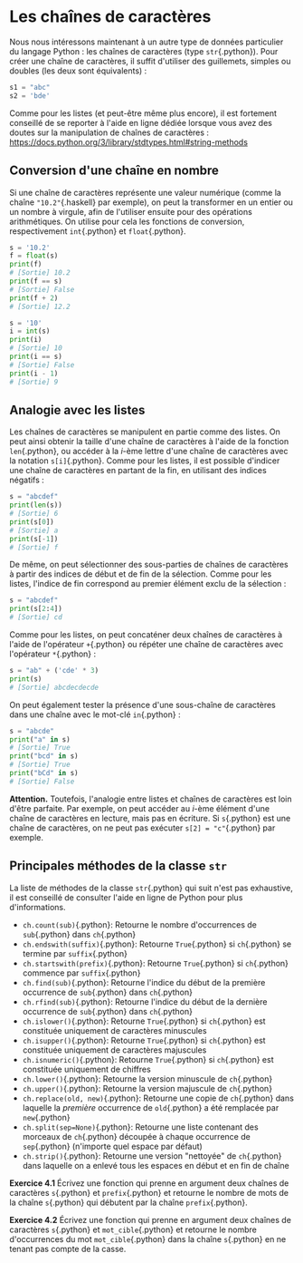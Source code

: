 # Les chaînes de caractères

Nous nous intéressons maintenant à un autre type de données particulier du langage Python : les chaînes de caractères (type `str`{.python}).
Pour créer une chaîne de caractères, il suffit d'utiliser des guillemets, simples ou doubles (les deux sont équivalents) :
```python
s1 = "abc"
s2 = 'bde'
```

Comme pour les listes (et peut-être même plus encore), il est fortement conseillé de se reporter à l'aide en ligne dédiée lorsque vous avez des doutes sur la manipulation de chaînes de caractères :
<https://docs.python.org/3/library/stdtypes.html#string-methods>

## Conversion d'une chaîne en nombre

Si une chaîne de caractères représente une valeur numérique (comme la chaîne `"10.2"`{.haskell} par exemple), on peut la transformer en un entier ou un nombre à virgule, afin de l'utiliser ensuite pour des opérations arithmétiques. On utilise pour cela les fonctions de conversion, respectivement `int`{.python} et `float`{.python}.

```python
s = '10.2'
f = float(s)
print(f)
# [Sortie] 10.2
print(f == s)
# [Sortie] False
print(f + 2)
# [Sortie] 12.2
```

```python
s = '10'
i = int(s)
print(i)
# [Sortie] 10
print(i == s)
# [Sortie] False
print(i - 1)
# [Sortie] 9
```

## Analogie avec les listes

Les chaînes de caractères se manipulent en partie comme des listes.
On peut ainsi obtenir la taille d'une chaîne de caractères à l'aide de la fonction `len`{.python}, ou accéder à la $i$-ème lettre d'une chaîne de caractères avec la notation `s[i]`{.python}.
Comme pour les listes, il est possible d'indicer une chaîne de caractères en partant de la fin, en utilisant des indices négatifs :
```python
s = "abcdef"
print(len(s))
# [Sortie] 6
print(s[0])
# [Sortie] a
print(s[-1])
# [Sortie] f
```

De même, on peut sélectionner des sous-parties de chaînes de caractères à partir des indices de début et de fin de la sélection. Comme pour les listes, l'indice de fin correspond au premier élément exclu de la sélection :
```python
s = "abcdef"
print(s[2:4])
# [Sortie] cd
```

Comme pour les listes, on peut concaténer deux chaînes de caractères à l'aide de l'opérateur `+`{.python} ou répéter une chaîne de caractères avec l'opérateur `*`{.python} :
```python
s = "ab" + ('cde' * 3)
print(s)
# [Sortie] abcdecdecde
```

On peut également tester la présence d'une sous-chaîne de caractères dans une chaîne avec le mot-clé `in`{.python} :
```python
s = "abcde"
print("a" in s)
# [Sortie] True
print("bcd" in s)
# [Sortie] True
print("bCd" in s)
# [Sortie] False
```

**Attention.**
Toutefois, l'analogie entre listes et chaînes de caractères est loin d'être parfaite.
Par exemple, on peut accéder au $i$-ème élément d'une chaîne de caractères en lecture, mais pas en écriture.
Si `s`{.python} est une chaîne de caractères, on ne peut pas exécuter `s[2] = "c"`{.python} par exemple.

## Principales méthodes de la classe `str`

La liste de méthodes de la classe `str`{.python} qui suit n'est pas exhaustive, il est conseillé de consulter l'aide en ligne de Python pour plus d'informations.

* `ch.count(sub)`{.python}: Retourne le nombre d'occurrences de `sub`{.python} dans `ch`{.python}
* `ch.endswith(suffix)`{.python}: Retourne `True`{.python} si `ch`{.python} se termine par `suffix`{.python}
* `ch.startswith(prefix)`{.python}: Retourne `True`{.python} si `ch`{.python} commence par `suffix`{.python}
* `ch.find(sub)`{.python}: Retourne l'indice du début de la première occurrence de `sub`{.python} dans `ch`{.python}
* `ch.rfind(sub)`{.python}: Retourne l'indice du début de la dernière occurrence de `sub`{.python} dans `ch`{.python}
* `ch.islower()`{.python}: Retourne `True`{.python} si `ch`{.python} est constituée uniquement de caractères minuscules
* `ch.isupper()`{.python}: Retourne `True`{.python} si `ch`{.python} est constituée uniquement de caractères majuscules
* `ch.isnumeric()`{.python}: Retourne `True`{.python} si `ch`{.python} est constituée uniquement de chiffres
* `ch.lower()`{.python}: Retourne la version minuscule de `ch`{.python}
* `ch.upper()`{.python}: Retourne la version majuscule de `ch`{.python}
* `ch.replace(old, new)`{.python}: Retourne une copie de `ch`{.python} dans laquelle la _première_ occurrence de `old`{.python} a été remplacée par `new`{.python}
* `ch.split(sep=None)`{.python}: Retourne une liste contenant des morceaux de `ch`{.python} découpée à chaque occurrence de `sep`{.python} (n'importe quel espace par défaut)
* `ch.strip()`{.python}: Retourne une version "nettoyée" de `ch`{.python} dans laquelle on a enlevé tous les espaces en début et en fin de chaîne

**Exercice 4.1**
Écrivez une fonction qui prenne en argument deux chaînes de caractères `s`{.python} et `prefix`{.python} et retourne le nombre de mots de la chaîne `s`{.python} qui débutent par la chaîne `prefix`{.python}.

**Exercice 4.2**
Écrivez une fonction qui prenne en argument deux chaînes de caractères `s`{.python} et `mot_cible`{.python} et retourne le nombre d'occurrences du mot `mot_cible`{.python} dans la chaîne `s`{.python} en ne tenant pas compte de la casse.
